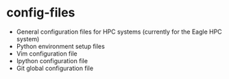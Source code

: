 # config-files

- General configuration files for HPC systems
  (currently for the Eagle HPC system)
- Python environment setup files
- Vim configuration file
- Ipython configuration file
- Git global configuration file
